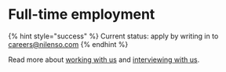 # Full-time employment

{% hint style="success" %}
Current status: apply by writing in to careers@nilenso.com
{% endhint %}

Read more about [working with us](https://nilenso.com/careers.html) and [interviewing with us](interviewing-with-us.md).
